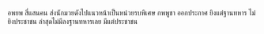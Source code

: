 อพยพ สี่แสนคน
ส่งนักมวยดังไปแนวหน้าเป็นหน่วยรบพิเศษ
กพพูชา ออกประกาศ ยิงแต่ฐานทหาร ไม่ยิงประชาชน
ล่าสุดไม่มีลงฐานทหารเลย มีแต่ประชาชน